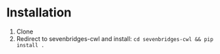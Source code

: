 Installation
============
1. Clone
2. Redirect to sevenbridges-cwl and install: `cd sevenbridges-cwl && pip install .`
